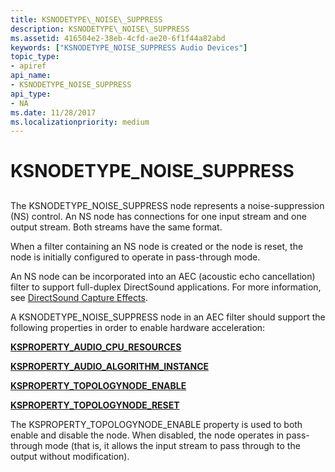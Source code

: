 ```yaml
---
title: KSNODETYPE\_NOISE\_SUPPRESS
description: KSNODETYPE\_NOISE\_SUPPRESS
ms.assetid: 416504e2-38eb-4cfd-ae20-6f1f44a82abd
keywords: ["KSNODETYPE_NOISE_SUPPRESS Audio Devices"]
topic_type:
- apiref
api_name:
- KSNODETYPE_NOISE_SUPPRESS
api_type:
- NA
ms.date: 11/28/2017
ms.localizationpriority: medium
---
```


# KSNODETYPE\_NOISE\_SUPPRESS


## <span id="ddk_ksnodetype_noise_suppress_ks"></span><span id="DDK_KSNODETYPE_NOISE_SUPPRESS_KS"></span>


The KSNODETYPE\_NOISE\_SUPPRESS node represents a noise-suppression (NS) control. An NS node has connections for one input stream and one output stream. Both streams have the same format.

When a filter containing an NS node is created or the node is reset, the node is initially configured to operate in pass-through mode.

An NS node can be incorporated into an AEC (acoustic echo cancellation) filter to support full-duplex DirectSound applications. For more information, see [DirectSound Capture Effects](https://msdn.microsoft.com/library/windows/hardware/ff536327).

A KSNODETYPE\_NOISE\_SUPPRESS node in an AEC filter should support the following properties in order to enable hardware acceleration:

[**KSPROPERTY\_AUDIO\_CPU\_RESOURCES**](ksproperty-audio-cpu-resources.md)

[**KSPROPERTY\_AUDIO\_ALGORITHM\_INSTANCE**](ksproperty-audio-algorithm-instance.md)

[**KSPROPERTY\_TOPOLOGYNODE\_ENABLE**](ksproperty-topologynode-enable.md)

[**KSPROPERTY\_TOPOLOGYNODE\_RESET**](ksproperty-topologynode-reset.md)

The KSPROPERTY\_TOPOLOGYNODE\_ENABLE property is used to both enable and disable the node. When disabled, the node operates in pass-through mode (that is, it allows the input stream to pass through to the output without modification).

 

 





